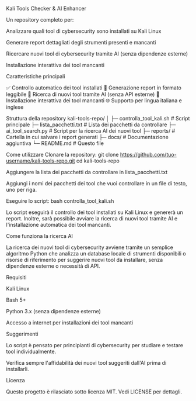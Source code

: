Kali Tools Checker & AI Enhancer

Un repository completo per:

Analizzare quali tool di cybersecurity sono installati su Kali Linux

Generare report dettagliati degli strumenti presenti e mancanti

Ricercare nuovi tool di cybersecurity tramite AI (senza dipendenze esterne)

Installazione interattiva dei tool mancanti

Caratteristiche principali

✅ Controllo automatico dei tool installati
📄 Generazione report in formato leggibile
🤖 Ricerca di nuovi tool tramite AI (senza API esterne)
🧰 Installazione interattiva dei tool mancanti
🌐 Supporto per lingua italiana e inglese

Struttura della repository
kali-tools-repo/
│
├─ controlla_tool_kali.sh   # Script principale
├─ lista_pacchetti.txt      # Lista dei pacchetti da controllare
├─ ai_tool_search.py        # Script per la ricerca AI dei nuovi tool
├─ reports/                 # Cartella in cui salvare i report generati
├─ docs/                    # Documentazione aggiuntiva
└─ README.md                # Questo file

Come utilizzare
Clonare la repository:
git clone https://github.com/tuo-username/kali-tools-repo.git
cd kali-tools-repo

Aggiungere la lista dei pacchetti da controllare in lista_pacchetti.txt

Aggiungi i nomi dei pacchetti dei tool che vuoi controllare in un file di testo, uno per riga.

Eseguire lo script:
bash controlla_tool_kali.sh


Lo script eseguirà il controllo dei tool installati su Kali Linux e genererà un report. Inoltre, sarà possibile avviare la ricerca di nuovi tool tramite AI e l'installazione automatica dei tool mancanti.

Come funziona la ricerca AI

La ricerca dei nuovi tool di cybersecurity avviene tramite un semplice algoritmo Python che analizza un database locale di strumenti disponibili o risorse di riferimento per suggerire nuovi tool da installare, senza dipendenze esterne o necessità di API.

Requisiti

Kali Linux

Bash 5+

Python 3.x (senza dipendenze esterne)

Accesso a internet per installazioni dei tool mancanti

Suggerimenti

Lo script è pensato per principianti di cybersecurity per studiare e testare tool individualmente.

Verifica sempre l'affidabilità dei nuovi tool suggeriti dall'AI prima di installarli.

Licenza

Questo progetto è rilasciato sotto licenza MIT. Vedi LICENSE per dettagli.
